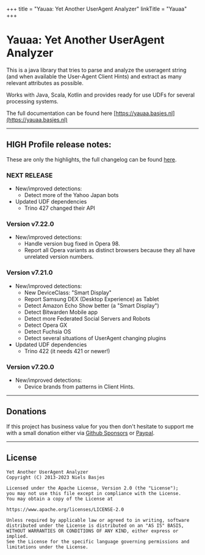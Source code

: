 +++
title = "Yauaa: Yet Another UserAgent Analyzer"
linkTitle = "Yauaa"
+++
# Yauaa: Yet Another UserAgent Analyzer
This is a java library that tries to parse and analyze the useragent string (and when available the User-Agent Client Hints) and extract as many relevant attributes as possible.

Works with Java, Scala, Kotlin and provides ready for use UDFs for several processing systems.

The full documentation can be found here [https://yauaa.basjes.nl](https://yauaa.basjes.nl)

---

## HIGH Profile release notes:

These are only the highlights, the full changelog can be found [here](https://github.com/nielsbasjes/yauaa/blob/main/CHANGELOG.md).

### NEXT RELEASE
- New/improved detections:
    - Detect more of the Yahoo Japan bots
- Updated UDF dependencies
    - Trino 427 changed their API

### Version v7.22.0
- New/improved detections:
    - Handle version bug fixed in Opera 98.
    - Report all Opera variants as distinct browsers because they all have unrelated version numbers.

### Version v7.21.0
- New/improved detections:
    - New DeviceClass: "Smart Display"
    - Report Samsung DEX (Desktop Experience) as Tablet
    - Detect Amazon Echo Show better (a "Smart Display")
    - Detect Bitwarden Mobile app
    - Detect more Federated Social Servers and Robots
    - Detect Opera GX
    - Detect Fuchsia OS
    - Detect several situations of UserAgent changing plugins
- Updated UDF dependencies
    - Trino 422 (it needs 421 or newer!)

### Version v7.20.0
- New/improved detections:
  - Device brands from patterns in Client Hints.

---
## Donations
If this project has business value for you then don't hesitate to support me with a small donation either via [Github Sponsors](https://github.com/sponsors/nielsbasjes) or [Paypal](https://www.paypal.me/nielsbasjes).

---
## License

    Yet Another UserAgent Analyzer
    Copyright (C) 2013-2023 Niels Basjes

    Licensed under the Apache License, Version 2.0 (the "License");
    you may not use this file except in compliance with the License.
    You may obtain a copy of the License at

    https://www.apache.org/licenses/LICENSE-2.0

    Unless required by applicable law or agreed to in writing, software
    distributed under the License is distributed on an "AS IS" BASIS,
    WITHOUT WARRANTIES OR CONDITIONS OF ANY KIND, either express or implied.
    See the License for the specific language governing permissions and
    limitations under the License.
